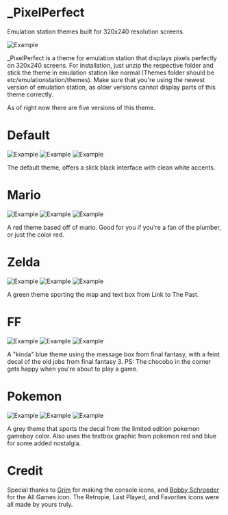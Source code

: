 # _PixelPerfect
Emulation station themes built for 320x240 resolution screens.

![Example](/Examples/Default1.png "Default System View")

_PixelPerfect is a theme for emulation station that displays pixels perfectly on 320x240 screens. For installation, just unzip the respective folder and stick the theme in emulation station like normal (Themes folder should be etc/emulationstation/themes). Make sure that you're using the newest version of emulation station, as older versions cannot display parts of this theme correctly.

As of right now there are five versions of this theme.

# Default

![Example](/Examples/Default1.png "Default System View")
![Example](/Examples/Default6.png "Default Detailed View")
![Example](/Examples/Default7.png "Default Basic View")

The default theme, offers a slick black interface with clean white accents.


# Mario

![Example](/Examples/Mario1.png "Mario System View")
![Example](/Examples/Mario2.png "Mario Detailed View")
![Example](/Examples/Mario3.png "Mario Basic View")

A red theme based off of mario. Good for you if you're a fan of the plumber, or just the color red.

# Zelda

![Example](/Examples/Zelda1.png "Zelda System View")
![Example](/Examples/Zelda2.png "Zelda Detailed View")
![Example](/Examples/Zelda3.png "Zelda Basic View")

A green theme sporting the map and text box from Link to The Past.

# FF

![Example](/Examples/FF1.png "FF System View")
![Example](/Examples/FF2.png "FF Detailed View")
![Example](/Examples/FF3.png "FF Basic View")

A "kinda" blue theme using the message box from final fantasy, with a feint decal of the old jobs from final fantasy 3. PS: The chocobo in the corner gets happy when you're about to play a game.

# Pokemon

![Example](/Examples/Pokemon1.png "Pokemon System View")
![Example](/Examples/Pokemon2.png "Pokemon Basic View")
![Example](/Examples/Pokemon3.png "Pokemon Detailed View")

A grey theme that sports the decal from the limited edition pokemon gameboy color. Also uses the textbox graphic from pokemon red and blue for some added nostalgia.

# Credit
Special thanks to [Grim](http://spritedatabase.net/forums/viewtopic.php?f=4&t=1265) for making the console icons, and [Bobby Schroeder](https://twitter.com/ponettplus/status/686787784930160640) for the All Games icon. The Retropie, Last Played, and Favorites icons were all made by yours truly.

